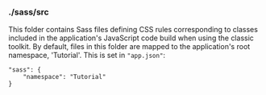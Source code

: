 ### ./sass/src

This folder contains Sass files defining CSS rules corresponding to classes
included in the application's JavaScript code build when using the classic toolkit.
By default, files in this folder are mapped to the application's root namespace, 'Tutorial'.
This is set in `"app.json"`:

    "sass": {
        "namespace": "Tutorial"
    }
